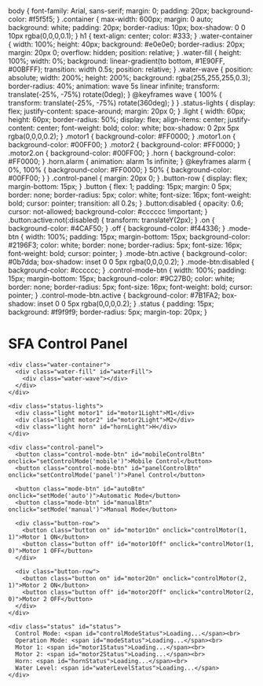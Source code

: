 <!DOCTYPE html>
<html>
<head>
  <title>SFA Control Panel (Firebase)</title>
  <meta name="viewport" content="width=device-width, initial-scale=1.0">
  <script src="https://www.gstatic.com/firebasejs/9.6.0/firebase-app-compat.js"></script>
  <script src="https://www.gstatic.com/firebasejs/9.6.0/firebase-database-compat.js"></script>
  <style>
    /* [Keep all your existing CSS exactly the same] */
  </style>
</head>
<body>
    body {
      font-family: Arial, sans-serif;
      margin: 0;
      padding: 20px;
      background-color: #f5f5f5;
    }
    .container {
      max-width: 600px;
      margin: 0 auto;
      background: white;
      padding: 20px;
      border-radius: 10px;
      box-shadow: 0 0 10px rgba(0,0,0,0.1);
    }
    h1 {
      text-align: center;
      color: #333;
    }
    .water-container {
      width: 100%;
      height: 40px;
      background: #e0e0e0;
      border-radius: 20px;
      margin: 20px 0;
      overflow: hidden;
      position: relative;
    }
    .water-fill {
      height: 100%;
      width: 0%;
      background: linear-gradient(to bottom, #1E90FF, #00BFFF);
      transition: width 0.5s;
      position: relative;
    }
    .water-wave {
      position: absolute;
      width: 200%;
      height: 200%;
      background: rgba(255,255,255,0.3);
      border-radius: 40%;
      animation: wave 5s linear infinite;
      transform: translate(-25%, -75%) rotate(0deg);
    }
    @keyframes wave {
      100% { transform: translate(-25%, -75%) rotate(360deg); }
    }
    .status-lights {
      display: flex;
      justify-content: space-around;
      margin: 20px 0;
    }
    .light {
      width: 60px;
      height: 60px;
      border-radius: 50%;
      display: flex;
      align-items: center;
      justify-content: center;
      font-weight: bold;
      color: white;
      box-shadow: 0 2px 5px rgba(0,0,0,0.2);
    }
    .motor1 { background-color: #FF0000; }
    .motor1.on { background-color: #00FF00; }
    .motor2 { background-color: #FF0000; }
    .motor2.on { background-color: #00FF00; }
    .horn { background-color: #FF0000; }
    .horn.alarm { animation: alarm 1s infinite; }
    @keyframes alarm {
      0%, 100% { background-color: #FF0000; }
      50% { background-color: #00FF00; }
    }
    .control-panel {
      margin: 20px 0;
    }
    .button-row {
      display: flex;
      margin-bottom: 15px;
    }
    .button {
      flex: 1;
      padding: 15px;
      margin: 0 5px;
      border: none;
      border-radius: 5px;
      color: white;
      font-size: 16px;
      font-weight: bold;
      cursor: pointer;
      transition: all 0.2s;
    }
    .button:disabled {
      opacity: 0.6;
      cursor: not-allowed;
      background-color: #cccccc !important;
    }
    .button:active:not(:disabled) {
      transform: translateY(2px);
    }
    .on { background-color: #4CAF50; }
    .off { background-color: #f44336; }
    .mode-btn {
      width: 100%;
      padding: 15px;
      margin-bottom: 15px;
      background-color: #2196F3;
      color: white;
      border: none;
      border-radius: 5px;
      font-size: 16px;
      font-weight: bold;
      cursor: pointer;
    }
    .mode-btn.active {
      background-color: #0b7dda;
      box-shadow: inset 0 0 5px rgba(0,0,0,0.2);
    }
    .mode-btn:disabled {
      background-color: #cccccc;
    }
    .control-mode-btn {
      width: 100%;
      padding: 15px;
      margin-bottom: 15px;
      background-color: #9C27B0;
      color: white;
      border: none;
      border-radius: 5px;
      font-size: 16px;
      font-weight: bold;
      cursor: pointer;
    }
    .control-mode-btn.active {
      background-color: #7B1FA2;
      box-shadow: inset 0 0 5px rgba(0,0,0,0.2);
    }
    .status {
      padding: 15px;
      background: #f9f9f9;
      border-radius: 5px;
      margin-top: 20px;
    }
  </style>
</head>
<body>
  <div class="container">
    <h1>SFA Control Panel</h1>

    <div class="water-container">
      <div class="water-fill" id="waterFill">
        <div class="water-wave"></div>
      </div>
    </div>

    <div class="status-lights">
      <div class="light motor1" id="motor1Light">M1</div>
      <div class="light motor2" id="motor2Light">M2</div>
      <div class="light horn" id="hornLight">H</div>
    </div>

    <div class="control-panel">
      <button class="control-mode-btn" id="mobileControlBtn" onclick="setControlMode('mobile')">Mobile Control</button>
      <button class="control-mode-btn" id="panelControlBtn" onclick="setControlMode('panel')">Panel Control</button>

      <button class="mode-btn" id="autoBtn" onclick="setMode('auto')">Automatic Mode</button>
      <button class="mode-btn" id="manualBtn" onclick="setMode('manual')">Manual Mode</button>

      <div class="button-row">
        <button class="button on" id="motor1On" onclick="controlMotor(1, 1)">Motor 1 ON</button>
        <button class="button off" id="motor1Off" onclick="controlMotor(1, 0)">Motor 1 OFF</button>
      </div>

      <div class="button-row">
        <button class="button on" id="motor2On" onclick="controlMotor(2, 1)">Motor 2 ON</button>
        <button class="button off" id="motor2Off" onclick="controlMotor(2, 0)">Motor 2 OFF</button>
      </div>
    </div>

    <div class="status" id="status">
      Control Mode: <span id="controlModeStatus">Loading...</span><br>
      Operation Mode: <span id="modeStatus">Loading...</span><br>
      Motor 1: <span id="motor1Status">Loading...</span><br>
      Motor 2: <span id="motor2Status">Loading...</span><br>
      Horn: <span id="hornStatus">Loading...</span><br>
      Water Level: <span id="waterLevelStatus">Loading...</span>
    </div>
  </div>

 <script>
    // Firebase Config
    const firebaseConfig = {
      apiKey: "AIzaSyB0RjvOZYVNqTJN6Ri709GMnvMP1QsG3fk",
      databaseURL: "https://espcontrol-58d06-default-rtdb.firebaseio.com/"
    };

    // Initialize Firebase
    const app = firebase.initializeApp(firebaseConfig);
    const database = firebase.database();
    
    // State variables
    let isMobile = false;
    let isManual = false;

    // Firebase Realtime Listener
    database.ref('/').on('value', (snapshot) => {
      const data = snapshot.val();
      if (data) {
        updateUI(data);
      }
    });

    // Update UI with Firebase data
    function updateUI(data) {
      // Update lights
      document.getElementById("motor1Light").className = 
        `light motor1 ${data.motor1 ? 'on' : ''}`;
      document.getElementById("motor2Light").className = 
        `light motor2 ${data.motor2 ? 'on' : ''}`;
      document.getElementById("hornLight").className = 
        `light horn ${data.emergency ? 'alarm' : ''}`;
      
      // Update water level
      document.getElementById("waterFill").style.width = 
        `${data.waterLevel * 25}%`;
      
      // Update status text
      document.getElementById("controlModeStatus").textContent =
        data.controlMode === 'mobile' ? 'Mobile Control' : 'Panel Control';
      document.getElementById("modeStatus").textContent =
        data.mode === 'manual' ? 'Manual' : 'Automatic';
      document.getElementById("motor1Status").textContent =
        data.motor1 ? 'ON' : 'OFF';
      document.getElementById("motor2Status").textContent =
        data.motor2 ? 'ON' : 'OFF';
      document.getElementById("hornStatus").textContent =
        data.emergency ? 'ACTIVE' : 'INACTIVE';
      document.getElementById("waterLevelStatus").textContent =
        `${data.waterLevel * 25}%`;
      
      // Update local state
      isMobile = data.controlMode === 'mobile';
      isManual = data.mode === 'manual';
      
      // Update button states
      document.getElementById('mobileControlBtn').className =
        isMobile ? 'control-mode-btn active' : 'control-mode-btn';
      document.getElementById('panelControlBtn').className =
        isMobile ? 'control-mode-btn' : 'control-mode-btn active';
      document.getElementById('autoBtn').className =
        isManual ? 'mode-btn' : 'mode-btn active';
      document.getElementById('manualBtn').className =
        isManual ? 'mode-btn active' : 'mode-btn';
      
      // Enable/disable buttons
      const buttonsDisabled = !isMobile;
      document.getElementById('autoBtn').disabled = buttonsDisabled;
      document.getElementById('manualBtn').disabled = buttonsDisabled;
      document.getElementById('motor1On').disabled = buttonsDisabled || !isManual;
      document.getElementById('motor1Off').disabled = buttonsDisabled || !isManual;
      document.getElementById('motor2On').disabled = buttonsDisabled || !isManual;
      document.getElementById('motor2Off').disabled = buttonsDisabled || !isManual;
    }

    // Send commands to Firebase
    function controlMotor(motor, state) {
      database.ref(`/commands/motor${motor}`).set(state === 1);
    }

    function setMode(mode) {
      database.ref('/commands/mode').set(mode);
    }

    function setControlMode(mode) {
      database.ref('/commands/controlMode').set(mode);
    }
  </script>
</body>
</html>
